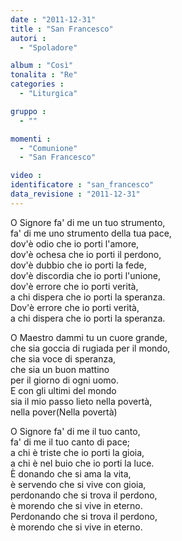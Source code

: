 ```yaml
---
date : "2011-12-31"
title : "San Francesco"
autori : 
  - "Spoladore"

album : "Così"
tonalita : "Re"
categories : 
  - "Liturgica"

gruppo : 
  - ""

momenti : 
  - "Comunione"
  - "San Francesco"

video : 
identificatore : "san_francesco"
data_revisione : "2011-12-31"
---
```

  
  
O Signore fa' di me un tuo strumento,   
fa' di me uno strumento della tua pace,   
dov'è odio che io porti l'amore,  
dov'è ochesa che io porti il perdono,   
dov'è dubbio che io porti la fede,   
dov'è discordia che io porti l'unione,   
dov'è errore che io porti verità,   
a chi dispera che io porti la speranza.   
Dov'è errore che io porti verità,   
a chi dispera che io porti la speranza.   
  
  
O Maestro dammi tu un cuore grande,   
che sia goccia di rugiada per il mondo,   
che sia voce di speranza,  
che sia un buon mattino  
per il giorno di ogni uomo.   
E con gli ultimi del mondo  
sia il mio passo lieto nella povertà,  
nella pover(Nella povertà)  
  
  
O Signore fa' di me il tuo canto,   
fa' di me il tuo canto di pace;   
a chi è triste che io porti la gioia,  
a chi è nel buio che io porti la luce.   
È donando che si ama la vita,   
è servendo che si vive con gioia,   
perdonando che si trova il perdono,   
è morendo che si vive in eterno.   
Perdonando che si trova il perdono,   
è morendo che si vive in eterno.   
  
  
  
